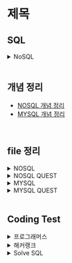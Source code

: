 # 제목

## SQL

<details>
<summary>NoSQL</summary>

### mongodb fuctions
- insertOne() : 
db.car_info.insertOne({...})
#명령어 설명 예시 정리 필요

- inserMany() 
db.posts.deleteMany({ category: "Event" })
{
  acknowledged: true,
  deletedCount: 4
}

db.posts.deleteMany({})
{
  acknowledged: true,
  deletedCount: 1
}

-find()
db.fruits.find({})

-db.posts.find({}, {_id:1, title:1, category:1, likes:1}) ;

-db.posts.updateMany({}, {$inc : {likes : 1} }) ;

</details>

<br/>

## 개념 정리
- [NOSQL 개념 정리]()
- [MYSQL 개념 정리]()

<br/>

## file 정리
<details>
<summary>NOSQL</summary>

|구분|파일명|적용내용|파일내용|비고|
|--|--|--|--|--|
|1|||||
|2|||||
|3|||||
|4|||||
|5|||||
|6|||||
|7|||||
|8|||||
|9|||||

</details>

<details>
<summary>NOSQL QUEST</summary>

|구분|파일명|적용내용|파일내용|비고|
|--|--|--|--|--|
|1|||||
|2|||||
|3|||||
|4|||||
|5|||||
|6|||||
|7|||||
|8|||||
|9|||||
|10|||||
|11|||||
|12|||||


</details>

<details>
<summary>MYSQL</summary>

|구분|파일명|적용내용|파일내용|비고|
|--|--|--|--|--|
|1|||||
|2|||||
|3|||||
|4|||||
|5|||||
|6|||||
|7|||||
|8|||||
|9|||||
|10|||||
|11|||||
|12|||||

</details>

<details>
<summary>MYSQL QUEST</summary>

|구분|파일명|적용내용|파일내용|비고|
|--|--|--|--|--|
|1|[STUDY_BOARDS.sql](./SQLs/quests/STUDY_BOARDS.sql)||||
|2|[STUDY_CARS.sql](./SQLs/quests/STUDY_CARS.sql)||||
|3|[STUDY_USERS.sql](./SQLs/quests/STUDY_USERS.sql)||||
|4|[STUDY_MOVIES.sql](./SQLs/quests/STUDY_MOVIES.sql)||||
|5|[notice_inserts.sql](./SQLs/quests/notice_inserts.sql)||||
|6|[notice_deletes.sql](./SQLs/quests/notice_deletes.sql)||||
|7|[STUDY_USERSwithInestSQL.sql](./SQLs/quests/)||||
|8|[selectwhereRangeAndEquals.sql](./SQLs/quests/selectwhereRangeAndEquals.sql)||||
|9|[select_group_havings_orderby.sql](./SQLs/quests/select_group_havings_orderby.sql)||||
|10|[select_subquerys.sql](./SQLs/quests/select_subquerys.sql)||||
|11|[select_joins.sql](./SQLs/quests/select_joins.sql)||||
|12|[select_alls.sql](./SQLs/quests/select_alls.sql)||||
|13|[common_codes.sql]()||||

</details>

<br/>

## Coding Test

<details>
  <summary>프로그래머스</summary>
  
|NO|구분|소스|문제설명|출처|
|--|--|--|--|--|
|1|IS NULL|[SQL](./SQLs/codingtest/131114.sql)|경기도에 위치한 식품창고 목록 출력하기|[프로그래머스 131114](https://school.programmers.co.kr/learn/courses/30/lessons/131114)|
|2|IS NULL|[SQL](./SQLs/codingtest/59039.sql)|이름이 없는 동물의 아이디|[프로그래머스 59039](https://school.programmers.co.kr/learn/courses/30/lessons/59039)|
|3|IS NULL|[SQL](./SQLs/codingtest/59407.sql)|이름이 있는 동물의 아이디|[프로그래머스 59407](https://school.programmers.co.kr/learn/courses/30/lessons/59407)|
|4|IS NULL|[SQL](./SQLs/codingtest/59410.sql)|NULL 처리하기|[프로그래머스 59410](https://school.programmers.co.kr/learn/courses/30/lessons/59410)|
|5|IS NULL|[SQL](./SQLs/codingtest/131528.sql)|나이 정보가 없는 회원 수 구하기|[프로그래머스 131528](https://school.programmers.co.kr/learn/courses/30/lessons/131528)|
|6|IS NULL|[SQL](./SQLs/codingtest/273710.sql)|ROOT 아이템 구하기|[프로그래머스 273710](https://school.programmers.co.kr/learn/courses/30/lessons/273710)|
|7|IS NULL|[SQL](./SQLs/codingtest/273712.sql)|업그레이드 할 수 없는 아이템 구하기|[프로그래머스 273712](https://school.programmers.co.kr/learn/courses/30/lessons/273712)|
|8|IS NULL|[SQL](./SQLs/codingtest/293259.sql)|잡은 물고기의 평균 길이 구하기|[프로그래머스 293259](https://school.programmers.co.kr/learn/courses/30/lessons/293259)|
|9|SUM, MAX, MIN|[SQL](./SQLs/codingtest/131697.sql)|가장 비싼 상품 구하기|[프로그래머스 131697](https://school.programmers.co.kr/learn/courses/30/lessons/131697)|
|10|SUM, MAX, MIN|[SQL](./SQLs/codingtest/131115.sql)|가격이 제일 비싼 식품의 정보 출력하기|[프로그래머스 131115](https://school.programmers.co.kr/learn/courses/30/lessons/131115)|
|11|SUM, MAX, MIN|[SQL](./SQLs/codingtest/59415.sql)|최댓값 구하기|[프로그래머스 59415](https://school.programmers.co.kr/learn/courses/30/lessons/59415)|
|12|SUM, MAX, MIN|[SQL](./SQLs/codingtest/59038.sql)|최솟값 구하기|[프로그래머스 59038](https://school.programmers.co.kr/learn/courses/30/lessons/59038)|
|13|SUM, MAX, MIN|[SQL](./SQLs/codingtest/59406.sql)|동물 수 구하기|[프로그래머스 59406](https://school.programmers.co.kr/learn/courses/30/lessons/59406)|
|14|SUM, MAX, MIN|[SQL](./SQLs/codingtest/59408.sql)|중복 제거하기|[프로그래머스 59408](https://school.programmers.co.kr/learn/courses/30/lessons/59408)|
|15|SUM, MAX, MIN|[SQL](./SQLs/codingtest/273709.sql)|조건에 맞는 아이템들의 가격의 총합 구하기|[프로그래머스 273709](https://school.programmers.co.kr/learn/courses/30/lessons/273709)|
|16|SUM, MAX, MIN|[SQL](./SQLs/codingtest/293261.sql)|물고기 종류 별 대어 찾기|[프로그래머스 293261](https://school.programmers.co.kr/learn/courses/30/lessons/293261)|
|17|SUM, MAX, MIN|[SQL](./SQLs/codingtest/298515.sql)|잡은 물고기 중 가장 큰 물고기의 길이 구하기|[프로그래머스 298515](https://school.programmers.co.kr/learn/courses/30/lessons/298515)|
|18|SUM, MAX, MIN|[SQL](./SQLs/codingtest/299310.sql)|연도별 대장균 크기의 편차 구하기 |[프로그래머스 299310](https://school.programmers.co.kr/learn/courses/30/lessons/299310)|
|19|SELECT|[SQL](./SQLs/codingtest/151136.sql)|평균 일일 대여 요금 구하기|[프로그래머스 151136](https://school.programmers.co.kr/learn/courses/30/lessons/151136)|
|20|SELECT|[SQL](./SQLs/codingtest/144853.sql)|조건에 맞는 도서 리스트 출력하기|[프로그래머스 144853](https://school.programmers.co.kr/learn/courses/30/lessons/144853)|
|21|SELECT|[SQL](./SQLs/codingtest/132201.sql)|12세 이하인 여자 환자 목록 출력하기|[프로그래머스 132201](https://school.programmers.co.kr/learn/courses/30/lessons/132201)|
|22|SELECT|[SQL](./SQLs/codingtest/164673.sql)|조건에 부합하는 중고거래 댓글 조회하기|[프로그래머스 164673](https://school.programmers.co.kr/learn/courses/30/lessons/164673)|
|23|SELECT|[SQL](./SQLs/codingtest/131120.sql)|3월에 태어난 여성 회원 목록 출력하기|[프로그래머스 131120](https://school.programmers.co.kr/learn/courses/30/lessons/131120)|
|24|SELECT|[SQL](./SQLs/codingtest/132203.sql)|흉부외과 또는 일반외과 의사 목록 출력하기|[프로그래머스 132203](https://school.programmers.co.kr/learn/courses/30/lessons/132203)|
|25|SELECT|[SQL](./SQLs/codingtest/133025.sql)|과일로 만든 아이스크림 고르기|[프로그래머스 133025](https://school.programmers.co.kr/learn/courses/30/lessons/133025)|
|26|SELECT|[SQL](./SQLs/codingtest/133024.sql)|인기있는 아이스크림|[프로그래머스 133024](https://school.programmers.co.kr/learn/courses/30/lessons/133024)|
|27|SELECT|[SQL](./SQLs/codingtest/131112.sql)|강원도에 위치한 생산공장 목록 출력하기|[프로그래머스 131112](https://school.programmers.co.kr/learn/courses/30/lessons/131112)|
|28|SELECT|[SQL](./SQLs/codingtest/131118.sql)|서울에 위치한 식당 목록 출력하기|[프로그래머스 131118](https://school.programmers.co.kr/learn/courses/30/lessons/131118)|
|29|SELECT|[SQL](./SQLs/codingtest/131536.sql)|재구매가 일어난 상품과 회원 리스트 구하기|[프로그래머스 131536](https://school.programmers.co.kr/learn/courses/30/lessons/131536)|
|30|SELECT|[SQL](./SQLs/codingtest/59034.sql)|모든 레코드 조회하기|[프로그래머스 59034](https://school.programmers.co.kr/learn/courses/30/lessons/59034)|
|31|SELECT|[SQL](./SQLs/codingtest/131537.sql)|오프라인/온라인 판매 데이터 통합하기|[프로그래머스 131537](https://school.programmers.co.kr/learn/courses/30/lessons/131537)|
|32|SELECT|[SQL](./SQLs/codingtest/59035.sql)|역순 정렬하기|[프로그래머스 59035](https://school.programmers.co.kr/learn/courses/30/lessons/59035)|
|33|SELECT|[SQL](./SQLs/codingtest/59036.sql)|아픈 동물 찾기|[프로그래머스 59036](https://school.programmers.co.kr/learn/courses/30/lessons/59036)|
|34|SELECT|[SQL](./SQLs/codingtest/59037.sql)|어린 동물 찾기|[프로그래머스 59037](https://school.programmers.co.kr/learn/courses/30/lessons/59037)|
|35|SELECT|[SQL](./SQLs/codingtest/59403.sql)|동물의 아이디와 이름|[프로그래머스 59403](https://school.programmers.co.kr/learn/courses/30/lessons/59403)|
|36|SELECT|[SQL](./SQLs/codingtest/59404.sql)|여러 기준으로 정렬하기|[프로그래머스 59404](https://school.programmers.co.kr/learn/courses/30/lessons/59404)|
|37|SELECT|[SQL](./SQLs/codingtest/59405.sql)|상위 n개 레코드|[프로그래머스 59405](https://school.programmers.co.kr/learn/courses/30/lessons/59405)|
|38|SELECT|[SQL](./SQLs/codingtest/131535.sql)|조건에 맞는 회원수 구하기|[프로그래머스 131535](https://school.programmers.co.kr/learn/courses/30/lessons/131535)|
|39|SELECT|[SQL](./SQLs/codingtest/273711.sql)|업그레이드 된 아이템 구하기|[프로그래머스 273711](https://school.programmers.co.kr/learn/courses/30/lessons/273711)|
|40|SELECT|[SQL](./SQLs/codingtest/276013.sql)|Python 개발자 찾기|[프로그래머스 276013](https://school.programmers.co.kr/learn/courses/30/lessons/276013)|
|41|SELECT|[SQL](./SQLs/codingtest/276034.sql)|조건에 맞는 개발자 찾기|[프로그래머스 276034](https://school.programmers.co.kr/learn/courses/30/lessons/276034)|
|42|SELECT|[SQL](./SQLs/codingtest/293258.sql)|잔챙이 잡은 수 구하기|[프로그래머스 293258](https://school.programmers.co.kr/learn/courses/30/lessons/293258)|
|43|SELECT|[SQL](./SQLs/codingtest/298517.sql)|가장 큰 물고기 10마리 구하기|[프로그래머스 298517](https://school.programmers.co.kr/learn/courses/30/lessons/298517)|
|44|SELECT|[SQL](./SQLs/codingtest/298518.sql)|특정 물고기를 잡은 총 수 구하기|[프로그래머스 298518](https://school.programmers.co.kr/learn/courses/30/lessons/298518)|
|45|SELECT|[SQL](./SQLs/codingtest/299305.sql)|대장균들의 자식의 수 구하기|[프로그래머스 299305](https://school.programmers.co.kr/learn/courses/30/lessons/299305)|
|46|SELECT|[SQL](./SQLs/codingtest/299307.sql)|대장균의 크기에 따라 분류하기 1|[프로그래머스 299307](https://school.programmers.co.kr/learn/courses/30/lessons/299307)|
|47|SELECT|[SQL](./SQLs/codingtest/301646.sql)|특정 형질을 가지는 대장균 찾기|[프로그래머스 301646](https://school.programmers.co.kr/learn/courses/30/lessons/301646)|
|48|SELECT|[SQL](./SQLs/codingtest/301647.sql)|부모의 형질을 모두 가지는 대장균 찾기|[프로그래머스 301647](https://school.programmers.co.kr/learn/courses/30/lessons/301647)|
|49|SELECT|[SQL](./SQLs/codingtest/301649.sql)|대장균의 크기에 따라 분류하기 2|[프로그래머스 301649](https://school.programmers.co.kr/learn/courses/30/lessons/301649)|
|50|SELECT|[SQL](./SQLs/codingtest/301650.sql)|특정 세대의 대장균 찾기|[프로그래머스 301650](https://school.programmers.co.kr/learn/courses/30/lessons/301650)|
|51|SELECT|[SQL](./SQLs/codingtest/301651.sql)|멸종위기의 대장균 찾기|[프로그래머스 301651](https://school.programmers.co.kr/learn/courses/30/lessons/301651)|
|53|JOIN|[SQL](./SQLs/codingtest/133027.sql)|주문량이 많은 아이스크림들 조회하기|[프로그래머스 133027](https://school.programmers.co.kr/learn/courses/30/lessons/133027)|
|54|JOIN|[SQL](./SQLs/codingtest/131117.sql)|5월 식품들의 총매출 조회하기|[프로그래머스 131117](https://school.programmers.co.kr/learn/courses/30/lessons/131117)|
|55|JOIN|[SQL](./SQLs/codingtest/157339.sql)|특정 기간동안 대여 가능한 자동차들의 대여비용 구하기|[프로그래머스 157339](https://school.programmers.co.kr/learn/courses/30/lessons/157339)|
|56|JOIN|[SQL](./SQLs/codingtest/144854.sql)|조건에 맞는 도서와 저자 리스트 출력하기|[프로그래머스 144854](https://school.programmers.co.kr/learn/courses/30/lessons/144854)|
|57|JOIN|[SQL](./SQLs/codingtest/131124.sql)|그룹별 조건에 맞는 식당 목록 출력하기|[프로그래머스 131124](https://school.programmers.co.kr/learn/courses/30/lessons/131124)|
|58|JOIN|[SQL](./SQLs/codingtest/59042.sql)|없어진 기록 찾기|[프로그래머스 59042](https://school.programmers.co.kr/learn/courses/30/lessons/59042)|
|59|JOIN|[SQL](./SQLs/codingtest/59043.sql)|있었는데요 없었습니다|[프로그래머스 59043](https://school.programmers.co.kr/learn/courses/30/lessons/59043)|
|60|JOIN|[SQL](./SQLs/codingtest/59044.sql)|오랜 기간 보호한 동물(1)|[프로그래머스 59044](https://school.programmers.co.kr/learn/courses/30/lessons/59044)|
|61|JOIN|[SQL](./SQLs/codingtest/59045.sql)|보호소에서 중성화한 동물|[프로그래머스 59045](https://school.programmers.co.kr/learn/courses/30/lessons/59045)|
|62|JOIN|[SQL](./SQLs/codingtest/131533.sql)|상품 별 오프라인 매출 구하기|[프로그래머스 131533](https://school.programmers.co.kr/learn/courses/30/lessons/131533)|
|52|JOIN|[SQL](./SQLs/codingtest/131534.sql)|상품을 구매한 회원 비율 구하기|[프로그래머스 131534](https://school.programmers.co.kr/learn/courses/30/lessons/131534)|
|63|JOIN|[SQL](./SQLs/codingtest/276035.sql)|FrontEnd 개발자 찾기|[프로그래머스 276035](https://school.programmers.co.kr/learn/courses/30/lessons/276035)|
|64|GROUP BY|[SQL](./SQLs/codingtest/151137.sql)|자동차 종류 별 특정 옵션이 포함된 자동차 수 구하기|[프로그래머스 151137](https://school.programmers.co.kr/learn/courses/30/lessons/151137)|
|65|GROUP BY|[SQL](./SQLs/codingtest/151139.sql)|대여 횟수가 많은 자동차들의 월별 대여 횟수 구하기|[프로그래머스 151139](https://school.programmers.co.kr/learn/courses/30/lessons/151139)|
|66|GROUP BY|[SQL](./SQLs/codingtest/133026.sql)|성분으로 구분한 아이스크림 총 주문량|[프로그래머스 133026](https://school.programmers.co.kr/learn/courses/30/lessons/133026)|
|67|GROUP BY|[SQL](./SQLs/codingtest/164668.sql)|조건에 맞는 사용자와 총 거래금액 조회하기|[프로그래머스 164668](https://school.programmers.co.kr/learn/courses/30/lessons/164668)|
|68|GROUP BY|[SQL](./SQLs/codingtest/131123.sql)|즐겨찾기가 가장 많은 식당 정보 출력하기|[프로그래머스 131123](https://school.programmers.co.kr/learn/courses/30/lessons/131123)|
|69|GROUP BY|[SQL](./SQLs/codingtest/144855.sql)|카테고리 별 도서 판매량 집계하기|[프로그래머스 144855](https://school.programmers.co.kr/learn/courses/30/lessons/144855)|
|70|GROUP BY|[SQL](./SQLs/codingtest/157340.sql)|자동차 대여 기록에서 대여중 / 대여 가능 여부 구분하기|[프로그래머스 157340](https://school.programmers.co.kr/learn/courses/30/lessons/157340)|
|71|GROUP BY|[SQL](./SQLs/codingtest/132202.sql)|진료과별 총 예약 횟수 출력하기|[프로그래머스 132202](https://school.programmers.co.kr/learn/courses/30/lessons/132202)|
|72|GROUP BY|[SQL](./SQLs/codingtest/144856.sql)|저자 별 카테고리 별 매출액 집계하기|[프로그래머스 144856](https://school.programmers.co.kr/learn/courses/30/lessons/144856)|
|73|GROUP BY|[SQL](./SQLs/codingtest/131116.sql)|식품분류별 가장 비싼 식품의 정보 조회하기|[프로그래머스 131116](https://school.programmers.co.kr/learn/courses/30/lessons/131116)|
|74|GROUP BY|[SQL](./SQLs/codingtest/59040.sql)|고양이와 개는 몇 마리 있을까|[프로그래머스 59040](https://school.programmers.co.kr/learn/courses/30/lessons/59040)|
|75|GROUP BY|[SQL](./SQLs/codingtest/59041.sql)|동명 동물 수 찾기|[프로그래머스 59041](https://school.programmers.co.kr/learn/courses/30/lessons/59041)|
|76|GROUP BY|[SQL](./SQLs/codingtest/131532.sql)|년, 월, 성별 별 상품 구매 회원 수 구하기|[프로그래머스 131532](https://school.programmers.co.kr/learn/courses/30/lessons/131532)|
|77|GROUP BY|[SQL](./SQLs/codingtest/59412.sql)|입양 시각 구하기(1)|[프로그래머스 59412](https://school.programmers.co.kr/learn/courses/30/lessons/59412)|
|78|GROUP BY|[SQL](./SQLs/codingtest/59413.sql)|입양 시각 구하기(2)|[프로그래머스 59413](https://school.programmers.co.kr/learn/courses/30/lessons/59413)|
|79|GROUP BY|[SQL](./SQLs/codingtest/131530.sql)|가격대 별 상품 개수 구하기|[프로그래머스 131530](https://school.programmers.co.kr/learn/courses/30/lessons/131530)|
|80|GROUP BY|[SQL](./SQLs/codingtest/276036.sql)|언어별 개발자 분류하기|[프로그래머스 276036](https://school.programmers.co.kr/learn/courses/30/lessons/276036)|
|81|GROUP BY|[SQL](./SQLs/codingtest/284527.sql)|조건에 맞는 사원 정보 조회하기|[프로그래머스 284527](https://school.programmers.co.kr/learn/courses/30/lessons/284527)|
|82|GROUP BY|[SQL](./SQLs/codingtest/284528.sql)|연간 평가점수에 해당하는 평가 등급 및 성과금 조회하기|[프로그래머스 284528](https://school.programmers.co.kr/learn/courses/30/lessons/284528)|
|83|GROUP BY|[SQL](./SQLs/codingtest/284529.sql)|부서별 평균 연봉 조회하기|[프로그래머스 284529](https://school.programmers.co.kr/learn/courses/30/lessons/284529)|
|84|GROUP BY|[SQL](./SQLs/codingtest/284531.sql)|노선별 평균 역 사이 거리 조회하기|[프로그래머스 284531](https://school.programmers.co.kr/learn/courses/30/lessons/284531)|
|85|GROUP BY|[SQL](./SQLs/codingtest/293257.sql)|물고기 종류 별 잡은 수 구하기|[프로그래머스 293257](https://school.programmers.co.kr/learn/courses/30/lessons/293257)|
|86|GROUP BY|[SQL](./SQLs/codingtest/293260.sql)|월별 잡은 물고기 수 구하기|[프로그래머스 293260](https://school.programmers.co.kr/learn/courses/30/lessons/293260)|
|87|GROUP BY|[SQL](./SQLs/codingtest/298519.sql)|특정 조건을 만족하는 물고기별 수와 최대 길이 구하기|[프로그래머스 298519](https://school.programmers.co.kr/learn/courses/30/lessons/298519)|
|88|String, Date|[SQL](./SQLs/codingtest/164671.sql)|조회수가 가장 많은 중고거래 게시판의 첨부파일 조회하기|[프로그래머스 164671](https://school.programmers.co.kr/learn/courses/30/lessons/164671)|
|89|String, Date|[SQL](./SQLs/codingtest/157343.sql)|특정 옵션이 포함된 자동차 리스트 구하기|[프로그래머스 157343](https://school.programmers.co.kr/learn/courses/30/lessons/157343)|
|90|String, Date|[SQL](./SQLs/codingtest/151141.sql)|자동차 대여 기록 별 대여 금액 구하기|[프로그래머스 151141](https://school.programmers.co.kr/learn/courses/30/lessons/151141)|
|91|String, Date|[SQL](./SQLs/codingtest/164672.sql)|조건에 부합하는 중고거래 상태 조회하기|[프로그래머스 164672](https://school.programmers.co.kr/learn/courses/30/lessons/164672)|
|92|String, Date|[SQL](./SQLs/codingtest/131113.sql)|조건별로 분류하여 주문상태 출력하기|[프로그래머스 131113](https://school.programmers.co.kr/learn/courses/30/lessons/131113)|
|93|String, Date|[SQL](./SQLs/codingtest/164670.sql)|조건에 맞는 사용자 정보 조회하기|[프로그래머스 164670](https://school.programmers.co.kr/learn/courses/30/lessons/164670)|
|94|String, Date|[SQL](./SQLs/codingtest/157341.sql)|대여 기록이 존재하는 자동차 리스트 구하기|[프로그래머스 157341](https://school.programmers.co.kr/learn/courses/30/lessons/157341)|
|95|String, Date|[SQL](./SQLs/codingtest/151138.sql)|자동차 대여 기록에서 장기/단기 대여 구분하기|[프로그래머스 151138](https://school.programmers.co.kr/learn/courses/30/lessons/151138)|
|96|String, Date|[SQL](./SQLs/codingtest/157342.sql)|자동차 평균 대여 기간 구하기|[프로그래머스 157342](https://school.programmers.co.kr/learn/courses/30/lessons/157342)|
|97|String, Date|[SQL](./SQLs/codingtest/132204.sql)|취소되지 않은 진료 예약 조회하기|[프로그래머스 132204](https://school.programmers.co.kr/learn/courses/30/lessons/132204)|
|98|String, Date|[SQL](./SQLs/codingtest/59046.sql)|루시와 엘라 찾기|[프로그래머스 59046](https://school.programmers.co.kr/learn/courses/30/lessons/59046)|
|99|String, Date|[SQL](./SQLs/codingtest/59047.sql)|이름에 el이 들어가는 동물 찾기|[프로그래머스 59047](https://school.programmers.co.kr/learn/courses/30/lessons/59047)|
|100|String, Date|[SQL](./SQLs/codingtest/59409.sql)|중성화 여부 파악하기|[프로그래머스 59409](https://school.programmers.co.kr/learn/courses/30/lessons/59409)|
|101|String, Date|[SQL](./SQLs/codingtest/59411.sql)|오랜 기간 보호한 동물(2)|[프로그래머스 59411](https://school.programmers.co.kr/learn/courses/30/lessons/59411)|
|102|String, Date|[SQL](./SQLs/codingtest/131529.sql)|카테고리 별 상품 개수 구하기|[프로그래머스 131529](https://school.programmers.co.kr/learn/courses/30/lessons/131529)|
|103|String, Date|[SQL](./SQLs/codingtest/59414.sql)|DATETIME에서 DATE로 형 변환|[프로그래머스 59414](https://school.programmers.co.kr/learn/courses/30/lessons/59414)|
|104|String, Date|[SQL](./SQLs/codingtest/284530.sql)|연도 별 평균 미세먼지 농도 조회하기|[프로그래머스 284530](https://school.programmers.co.kr/learn/courses/30/lessons/284530)|
|105|String, Date|[SQL](./SQLs/codingtest/298516.sql)|한 해에 잡은 물고기 수 구하기|[프로그래머스 298516](https://school.programmers.co.kr/learn/courses/30/lessons/298516)|
|106|String, Date|[SQL](./SQLs/codingtest/299308.sql)|분기별 분화된 대장균의 개체 수 구하기|[프로그래머스 299308](https://school.programmers.co.kr/learn/courses/30/lessons/299308)|

<p>🤗프로그래머스 완료!🤗</p>

![Programmers_SQL](./SQLs/codingtest/img/programmers_SQL.PNG)
</details>

<details>
  <summary>해커랭크</summary>

|NO|구분|소스|문제설명|출처|
|--|--|--|--|--|
|1|Basic Select|[SQL](./SQLs/codingtest/HackerRank_001.sql)|Revising the Select Query I|[해커랭크 001](https://www.hackerrank.com/challenges/revising-the-select-query/problem?isFullScreen=true)|
|2|Basic Select|[SQL](./SQLs/codingtest/HackerRank_002.sql)|Revising the Select Query II|[해커랭크 002](https://www.hackerrank.com/challenges/revising-the-select-query-2/problem?isFullScreen=true)|
|3|Basic Select|[SQL](./SQLs/codingtest/HackerRank_003.sql)|Select All|[해커랭크 003](https://www.hackerrank.com/challenges/select-all-sql/problem?isFullScreen=true)|
|4|Basic Select|[SQL](./SQLs/codingtest/HackerRank_004.sql)|Select By ID|[해커랭크 004](https://www.hackerrank.com/challenges/select-by-id/problem?isFullScreen=true)|
|5|Basic Select|[SQL](./SQLs/codingtest/HackerRank_005.sql)|Japanese Cities' Attributes|[해커랭크 005](https://www.hackerrank.com/challenges/japanese-cities-attributes/problem?isFullScreen=true)|
|6|Basic Select|[SQL](./SQLs/codingtest/HackerRank_006.sql)|Japanese Cities' Names|[해커랭크 006](https://www.hackerrank.com/challenges/japanese-cities-name/problem?isFullScreen=true)|
|7|Basic Select|[SQL](./SQLs/codingtest/HackerRank_007.sql)|Weather Observation Station 1|[해커랭크 007](https://www.hackerrank.com/challenges/weather-observation-station-1/problem?isFullScreen=true)|
|8|Basic Select|[SQL](./SQLs/codingtest/HackerRank_008.sql)|Weather Observation Station 3|[해커랭크 008](https://www.hackerrank.com/challenges/weather-observation-station-3/problem?isFullScreen=true)|
|9|Basic Select|[SQL](./SQLs/codingtest/HackerRank_009.sql)|Weather Observation Station 4|[해커랭크 009](https://www.hackerrank.com/challenges/weather-observation-station-4/problem?isFullScreen=true)|
|10|Basic Select|[SQL](./SQLs/codingtest/HackerRank_010.sql)|Weather Observation Station 5|[해커랭크 010](https://www.hackerrank.com/challenges/weather-observation-station-5/problem?isFullScreen=true)|
|11|Basic Select|[SQL](./SQLs/codingtest/HackerRank_011.sql)|Weather Observation Station 6|[해커랭크 011](https://www.hackerrank.com/challenges/weather-observation-station-6/problem?isFullScreen=true)|
|12|Basic Select|[SQL](./SQLs/codingtest/HackerRank_012.sql)|Weather Observation Station 7|[해커랭크 012](https://www.hackerrank.com/challenges/weather-observation-station-7/problem?isFullScreen=true)|
|13|Basic Select|[SQL](./SQLs/codingtest/HackerRank_013.sql)|Weather Observation Station 8|[해커랭크 013](https://www.hackerrank.com/challenges/weather-observation-station-8/problem?isFullScreen=true)|
|14|Basic Select|[SQL](./SQLs/codingtest/HackerRank_014.sql)|Weather Observation Station 9|[해커랭크 014](https://www.hackerrank.com/challenges/weather-observation-station-9/problem?isFullScreen=true)|
|15|Basic Select|[SQL](./SQLs/codingtest/HackerRank_015.sql)|Weather Observation Station 10|[해커랭크 015](https://www.hackerrank.com/challenges/weather-observation-station-10/problem?isFullScreen=true)|
|16|Basic Select|[SQL](./SQLs/codingtest/HackerRank_016.sql)|Weather Observation Station 11|[해커랭크 016](https://www.hackerrank.com/challenges/weather-observation-station-11/problem?isFullScreen=true)|
|17|Basic Select|[SQL](./SQLs/codingtest/HackerRank_017.sql)|Weather Observation Station 12|[해커랭크 017](https://www.hackerrank.com/challenges/weather-observation-station-12/problem?isFullScreen=true)|
|18|Basic Select|[SQL](./SQLs/codingtest/HackerRank_018.sql)|Higher Than 75 Marks|[해커랭크 018](https://www.hackerrank.com/challenges/more-than-75-marks/problem?isFullScreen=true)|
|19|Basic Select|[SQL](./SQLs/codingtest/HackerRank_019.sql)|Employee Names|[해커랭크 019](https://www.hackerrank.com/challenges/name-of-employees/problem?isFullScreen=true)|
|20|Basic Select|[SQL](./SQLs/codingtest/HackerRank_020.sql)|Employee Salaries|[해커랭크 020](https://www.hackerrank.com/challenges/salary-of-employees/problem?isFullScreen=true)|

</details>

<details>
  <summary>Solve SQL</summary>

|NO|구분|소스|문제설명|출처|
|--|--|--|--|--|
|1|모든 데이터 조회하기|[SQL](./SQLs/codingtest/SolveSQL_001.sql)|select-all|[SolveSQL_001](https://solvesql.com/problems/select-all/)|
|2|데이터 정렬하기|[SQL](./SQLs/codingtest/SolveSQL_002.sql)|order-by|[SolveSQL_002](https://solvesql.com/problems/order-by/)|
|3|특정 컬럼만 조회하기|[SQL](./SQLs/codingtest/SolveSQL_003.sql)|select-column|[SolveSQL_003](https://solvesql.com/problems/select-column/)|
|4|레스토랑의 영업일|[SQL](./SQLs/codingtest/SolveSQL_004.sql)|restaurant-business-day|[SolveSQL_004](https://solvesql.com/problems/restaurant-business-day/)|
|5|다음날도 서울숲의 미세먼지 농도는 나쁨 😢|[SQL](./SQLs/codingtest/SolveSQL_005.sql)|bad-finedust-measure|[SolveSQL_005](https://solvesql.com/problems/bad-finedust-measure/)|
|6|일부 데이터 조회하기|[SQL](./SQLs/codingtest/SolveSQL_006.sql)|select-where|[SolveSQL_006](https://solvesql.com/problems/select-where/)|
|7|데이터 그룹으로 묶기|[SQL](./SQLs/codingtest/SolveSQL_007.sql)|group-by|[SolveSQL_007](https://solvesql.com/problems/group-by/)|
|8|몇 분이서 오셨어요?|[SQL](./SQLs/codingtest/SolveSQL_008.sql)|size-of-table|[SolveSQL_008](https://solvesql.com/problems/size-of-table/)|
|9|최근 올림픽이 개최된 도시|[SQL](./SQLs/codingtest/SolveSQL_009.sql)|olympic-cities|[SolveSQL_009](https://solvesql.com/problems/olympic-cities/)|
|10|우리 플랫폼에 정착한 판매자 1|[SQL](./SQLs/codingtest/SolveSQL_010.sql)|settled-sellers-1|[SolveSQL_010](https://solvesql.com/problems/settled-sellers-1/)|
|11|최고의 근무일을 찾아라|[SQL](./SQLs/codingtest/SolveSQL_011.sql)|best-working-day|[SolveSQL_011](https://solvesql.com/problems/best-working-day/)|
|12|첫 주문과 마지막 주문|[SQL](./SQLs/codingtest/SolveSQL_012.sql)|first-and-last-orders|[SolveSQL_012](https://solvesql.com/problems/first-and-last-orders/)|
|13|많이 주문한 테이블 찾기|[SQL](./SQLs/codingtest/SolveSQL_013.sql)|find-tables-with-high-bill|[SolveSQL_013](https://solvesql.com/problems/find-tables-with-high-bill/)|
|14|레스토랑의 일일 평균 매출액 계산하기|[SQL](./SQLs/codingtest/SolveSQL_014.sql)|sales-summary|[SolveSQL_014](https://solvesql.com/problems/sales-summary/)|
|15|두 테이블 결합하기|[SQL](./SQLs/codingtest/SolveSQL_015.sql)|join|[SolveSQL_015](https://solvesql.com/problems/join/)|
|16|레스토랑 웨이터의 팁 분석|[SQL](./SQLs/codingtest/SolveSQL_016.sql)|tip-analysis|[SolveSQL_016](https://solvesql.com/problems/tip-analysis/)|
|17|레스토랑의 일일 매출|[SQL](./SQLs/codingtest/SolveSQL_017.sql)|daily-revenue|[SolveSQL_017](https://solvesql.com/problems/daily-revenue/)|
|18|레스토랑의 대목|[SQL](./SQLs/codingtest/SolveSQL_018.sql)|high-season-of-restaurant|[SolveSQL_018](https://solvesql.com/problems/high-season-of-restaurant/)|
|19|일별 블로그 방문자 수 집계|[SQL](./SQLs/codingtest/SolveSQL_019.sql)|blog-counter|[SolveSQL_019](https://solvesql.com/problems/blog-counter/)|

</details>